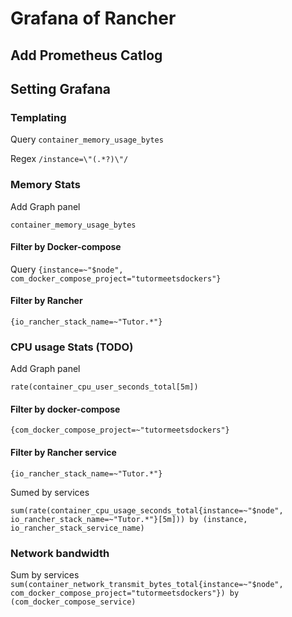 # Grafana of Rancher

## Add Prometheus Catlog



## Setting Grafana

### Templating

Query `container_memory_usage_bytes`

Regex `/instance=\"(.*?)\"/`



### Memory Stats

Add Graph panel

`container_memory_usage_bytes`

#### Filter by Docker-compose

Query `{instance=~"$node", com_docker_compose_project="tutormeetsdockers"}`

#### Filter by Rancher

`{io_rancher_stack_name=~"Tutor.*"}`



### CPU usage Stats (TODO)

Add Graph panel 

`rate(container_cpu_user_seconds_total[5m])`

#### Filter by docker-compose

`{com_docker_compose_project=~"tutormeetsdockers"}`

#### Filter by Rancher service

`{io_rancher_stack_name=~"Tutor.*"}`

Sumed by services

`sum(rate(container_cpu_usage_seconds_total{instance=~"$node", io_rancher_stack_name=~"Tutor.*"}[5m])) by (instance, io_rancher_stack_service_name)`



### Network bandwidth

Sum by services `sum(container_network_transmit_bytes_total{instance=~"$node", com_docker_compose_project="tutormeetsdockers"}) by (com_docker_compose_service)`